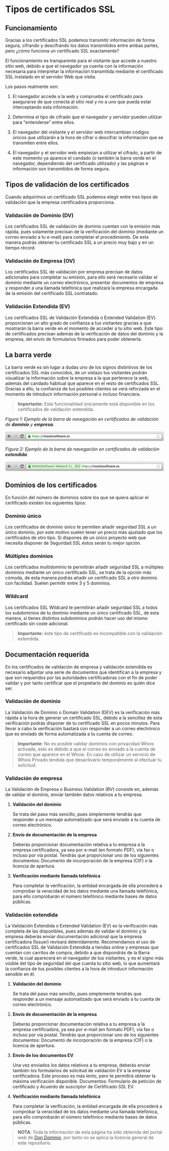 # Tipos de certificados SSL

## Funcionamiento

Gracias a los certificados SSL podemos transmitir información de forma segura, cifrando y descifrando los datos transmitidos entre ambas partes, pero ¿cómo funciona un certificado SSL exactamente?

El funcionamiento es transparente para el visitante que accede a nuestro sitio web, debido a que el navegador ya cuenta con la información necesaria para interpretar la información transmitida mediante el certificado SSL instalado en el servidor Web que visita.

Los pasos realmente son:

1. El navegador accede a la web y comprueba el certificado para asegurarse de que conecta al sitio real y no a uno que pueda estar interceptando esta información.

2. Determina el tipo de cifrado que el navegador y servidor pueden utilizar para "entenderse" entre ellos.

3. El navegador del visitante y el servidor web intercambian códigos únicos que utilizarán a la hora de cifrar o descifrar la información que se transmiten entre ellos.

4. El navegador y el servidor web empiezan a utilizar el cifrado, a partir de este momento ya aparece el candado (o también la barra verde en el navegador, dependiendo del certificado utilizado) y las páginas e información son transmitidos de forma segura.


## Tipos de validación de los certificados

Cuando adquirimos un certificado SSL podemos elegir entre tres tipos de validación que la empresa certificadora proporciona.

### Validación de Dominio (DV)

Los certificados SSL de validación de dominio cuentan con la emisión más rápida, pues solamente precisan de la verificación del dominio (mediante un correo enviado a tu e-mail) para completar el procedimiento. De esta manera podrás obtener tu certificado SSL a un precio muy bajo y en un tiempo récord.

### Validación de Empresa (OV)

Los certificados SSL de validación por empresa precisan de datos adicionales para completar su emisión, para ello será necesario validar el dominio mediante un correo electrónico, presentar documentos de empresa y responder a una llamada telefónica que realizará la empresa encargada de la emisión del certificado SSL contratado.

### Validación Extendida (EV)

Los certificados SSL de Validación Extendida o Extended Validation (EV) proporcionan un alto grado de confianza a tus visitantes gracias a que mostrarán la barra verde en el momento de acceder a tu sitio web. Este tipo de certificados precisan además de la verificación de datos del dominio y la empresa, del envío de formularios firmados para poder obtenerla.


## La barra verde

La barra verde es sin lugar a dudas uno de los signos distintivos de los certificados SSL más conocidos, de un vistazo tus visitantes podrán visualizar la información sobre la empresa a la que pertenece la web, además del candado habitual que aparece en el resto de certificados SSL. Gracias a ello, la confianza de tus posibles clientes se verá reforzada en el momento de introducir información personal o incluso financiera.

> **Importante:** Esta funcionalidad únicamente está disponible en los certificados de validación extendida.

_Figura 1: Ejemplo de la barra de navegación en certificados de validación de **dominio** y **empresa**._

![Barra de navegación simple](images/green-bar-simple.png)

_Figura 2: Ejemplo de la barra de navegación en certificados de validación **extendida**._

![Barra de navegación verde](images/green-bar-extended.png)


## Dominios de los certificados

En función del número de dominios sobre los que se quiera aplicar el certificado existen los siguientes tipos:

### Dominio único

Los certificados de dominio único te permiten añadir seguridad SSL a un único dominio, por este motivo suelen tener un precio más ajustado que los certificados de otro tipo. Si dispones de un único proyecto web que necesita disponer de Seguridad SSL éstos serán tu mejor opción.

### Múltiples dominios

Los certificados multidominio te permitirán añadir seguridad SSL a múltiples dominios mediante un único certificado SSL, se trata de la opción más cómoda, de esta manera podrás añadir un certificado SSL a otro dominio con facilidad. Suelen permitir entre 3 y 5 dominios.

### Wildcard

Los certificados SSL Wildcard te permitirán añadir seguridad SSL a todos los subdominios de tu dominio mediante un único certificado SSL, de esta manera, si tienes distintos subdominios podrán hacer uso del mismo certificado sin coste adicional.

> **Importante:** este tipo de certificado es incompatible con la validación extendida.


## Documentación requerida

En los certificados de validación de empresa y validación extendida es necesario adjuntar una serie de documentos que identifican a la empresa y que son requeridos por las autoridades certificadoras con el fin de poder validar y por tanto certificar que el propietario del dominio es quién dice ser.

### Validación de dominio

La Validación de Dominio o Domain Validation (DEV) es la verificación más rápida a la hora de generar un certificado SSL, debido a la sencillez de esta verificación podrás disponer de tu certificado SSL en pocos minutos. Para llevar a cabo la verificación bastará con responder a un correo electrónico que es enviado de forma automatizada a tu cuenta de correo.

> **Importante**: No es posible validar dominios con privacidad Whois activada, esto es debido a que el correo es enviado a la cuenta de correo que aparece en el Whois. En caso de utilizar un servicio de Whois Privado tendrás que desactivarlo temporalmente al efectuar tu solicitud.

### Validación de empresa

La Validación de Empresa o Business Validation (BV) consiste en, además de validar el dominio, enviar también datos relativos a tu empresa.

1. **Validación del dominio**

	Se trata del paso más sencillo, pues simplemente tendrás que responder a un mensaje automatizado que será enviado a tu cuenta de correo electrónico.

2. **Envío de documentación de la empresa**

	Deberás proporcionar documentación relativa a tu empresa a la empresa certificadora, ya sea por e-mail (en formato PDF), vía fax o incluso por vía postal. Tendrás que proporcionar uno de los siguientes documentos: Documento de incorporación de la empresa (CIF) o la licencia de apertura.

3. **Verificación mediante llamada telefónica**

	Para completar la verificación, la entidad encargada de ella procederá a comprobar la veracidad de los datos mediante una llamada telefónica, para ello comprobarán el número telefónico mediante bases de datos públicas.

### Validación extendida

La Validación Extendida o Extended Validation (EV) es la verificación más completa de las disponibles, pues además de validar el dominio y la empresa deberás enviar documentación adicional que la empresa certificadora (Issuer) revisará detenidamente. Recomendamos el uso de certificados SSL de Validación Extendida a tiendas online y empresas que cuentan con carritos de compra, debido a que dispondrás de la Barra verde, la cual aparecerá en el navegador de tus visitantes, y es el signo más visible del tipo de seguridad del que cuenta tu sitio web, lo que aumentará la confianza de tus posibles clientes a la hora de introducir información sensible en él.

1. **Validación del dominio**

	Se trata del paso más sencillo, pues simplemente tendrás que responder a un mensaje automatizado que será enviado a tu cuenta de correo electrónico.

2. **Envío de documentación de la empresa**

	Deberás proporcionar documentación relativa a tu empresa a la empresa certificadora, ya sea por e-mail (en formato PDF), vía fax o incluso por vía postal. Tendrás que proporcionar uno de los siguientes documentos: Documento de incorporación de la empresa (CIF) o la licencia de apertura.
	
3. **Envío de los documentos EV**

	Una vez enviados los datos relativos a tu empresa, deberás enviar también los formularios de solicitud de validación EV a la empresa certificadora. Este proceso es más lento, pero te permitirá obtener la máxima verificación disponible. Documentos: Formulario de petición de certificado y Acuerdo de suscriptor de Certificado SSL EV.

4. **Verificación mediante llamada telefónica**

	Para completar la verificación, la entidad encargada de ella procederá a comprobar la veracidad de los datos mediante una llamada telefónica, para ello comprobarán el número telefónico mediante bases de datos públicas.

> **NOTA**: Toda la información de esta página ha sido obtenida del portal web de [*Don Dominio*](http://dondominio.com), por tanto no se aplica la licencia general de este repositorio.

